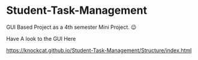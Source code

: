 # Student-Task-Management
GUI Based Project as a 4th semester Mini Project. 😉

Have A look to the GUI Here

https://knockcat.github.io/Student-Task-Management/Structure/index.html
